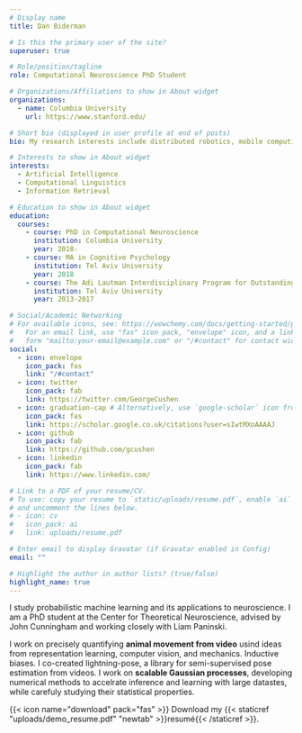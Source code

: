 ```yaml
---
# Display name
title: Dan Biderman

# Is this the primary user of the site?
superuser: true

# Role/position/tagline
role: Computational Neuroscience PhD Student

# Organizations/Affiliations to show in About widget
organizations:
  - name: Columbia University
    url: https://www.stanford.edu/

# Short bio (displayed in user profile at end of posts)
bio: My research interests include distributed robotics, mobile computing and programmable matter.

# Interests to show in About widget
interests:
  - Artificial Intelligence
  - Computational Linguistics
  - Information Retrieval

# Education to show in About widget
education:
  courses:
    - course: PhD in Computational Neuroscience
      institution: Columbia University
      year: 2018-
    - course: MA in Cognitive Psychology
      institution: Tel Aviv University
      year: 2018
    - course: The Adi Lautman Interdisciplinary Program for Outstanding Students
      institution: Tel Aviv University
      year: 2013-2017

# Social/Academic Networking
# For available icons, see: https://wowchemy.com/docs/getting-started/page-builder/#icons
#   For an email link, use "fas" icon pack, "envelope" icon, and a link in the
#   form "mailto:your-email@example.com" or "/#contact" for contact widget.
social:
  - icon: envelope
    icon_pack: fas
    link: "/#contact"
  - icon: twitter
    icon_pack: fab
    link: https://twitter.com/GeorgeCushen
  - icon: graduation-cap # Alternatively, use `google-scholar` icon from `ai` icon pack
    icon_pack: fas
    link: https://scholar.google.co.uk/citations?user=sIwtMXoAAAAJ
  - icon: github
    icon_pack: fab
    link: https://github.com/gcushen
  - icon: linkedin
    icon_pack: fab
    link: https://www.linkedin.com/

# Link to a PDF of your resume/CV.
# To use: copy your resume to `static/uploads/resume.pdf`, enable `ai` icons in `params.toml`,
# and uncomment the lines below.
# - icon: cv
#   icon_pack: ai
#   link: uploads/resume.pdf

# Enter email to display Gravatar (if Gravatar enabled in Config)
email: ""

# Highlight the author in author lists? (true/false)
highlight_name: true
---
```


I study probabilistic machine learning and its applications to neuroscience. I am a PhD student at the Center for Theoretical Neuroscience, advised by John Cunningham and working closely with Liam Paninski.

I work on precisely quantifying **animal movement from video** usind ideas from representation learning, computer vision, and mechanics. Inductive biases. I co-created lightning-pose, a library for semi-supervised pose estimation from videos.
I work on **scalable Gaussian processes**, developing numerical methods to accelrate inference and learning with large datastes, while carefuly studying their statistical properties.

{{< icon name="download" pack="fas" >}} Download my {{< staticref "uploads/demo_resume.pdf" "newtab" >}}resumé{{< /staticref >}}.
